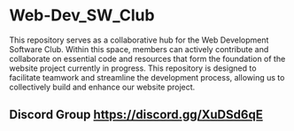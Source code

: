 # Web-Dev_SW_Club

This repository serves as a collaborative hub for the Web Development Software Club. Within this space, members can actively contribute and collaborate on essential code and resources that form the foundation of the website project currently in progress. This repository is designed to facilitate teamwork and streamline the development process, allowing us to collectively build and enhance our website project.

## Discord Group https://discord.gg/XuDSd6qE

